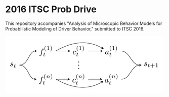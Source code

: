 # 2016 ITSC Prob Drive

This repository accompanies "Analysis of Microscopic Behavior Models for Probabilistic Modeling of Driver Behavior," submitted to ITSC 2016.

![Alt text](header.png)
